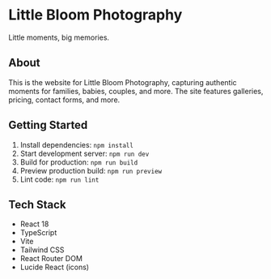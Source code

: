 # Little Bloom Photography

Little moments, big memories.

## About

This is the website for Little Bloom Photography, capturing authentic moments for families, babies, couples, and more. The site features galleries, pricing, contact forms, and more.

## Getting Started

1. Install dependencies: `npm install`
2. Start development server: `npm run dev`
3. Build for production: `npm run build`
4. Preview production build: `npm run preview`
5. Lint code: `npm run lint`

## Tech Stack

- React 18
- TypeScript
- Vite
- Tailwind CSS
- React Router DOM
- Lucide React (icons)
